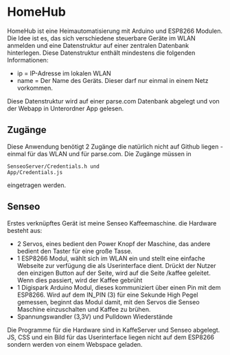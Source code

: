 # HomeHub #
HomeHub ist eine Heimautomatisierung mit Arduino und ESP8266 Modulen.
Die Idee ist es, das sich verschiedene steuerbare Geräte im WLAN anmelden und eine Datenstruktur auf einer zentralen Datenbank hinterlegen. Diese Datenstruktur enthält mindestens die folgenden Informationen:

- ip = IP-Adresse im lokalen WLAN
- name = Der Name des Geräts. Dieser darf nur einmal in einem Netz vorkommen.

Diese Datenstruktur wird auf einer parse.com Datenbank abgelegt und von der  Webapp in Unterordner App gelesen.

## Zugänge ##
Diese Anwendung benötigt 2 Zugänge die natürlich nicht auf Github liegen - einmal für das WLAN und für parse.com. Die Zugänge müssen in 

	SenseoServer/Credentials.h und
	App/Credentials.js

eingetragen werden.

## Senseo ##
Erstes verknüpftes Gerät ist meine Senseo Kaffeemaschine. die Hardware besteht aus:

- 2 Servos, eines bedient den Power Knopf der Maschine, das andere bedient den Taster für eine große Tasse.
- 1 ESP8266 Modul, wählt sich im WLAN ein und stellt eine einfache Webseite zur verfügung die als Userinterface dient. Drückt der Nutzer den einzigen Button auf der Seite, wird auf die Seite /kaffee geleitet. Wenn dies passiert, wird der Kaffee gebrüht
- 1 Digispark Arduino Modul, dieses kommuniziert über einen Pin mit dem ESP8266. Wird auf dem IN_PIN (3) für eine Sekunde High Pegel gemessen, beginnt das Modul damit, mit den Servos die Senseo Maschine einzuschalten und Kaffee zu brühen.
- Spannungswandler (3,3V) und Pulldown Wiederstände

Die Programme für die Hardware sind in KaffeServer und Senseo abgelegt. JS, CSS und ein Bild für das Userinterface liegen nicht auf dem ESP8266 sondern werden von einem Webspace geladen.
